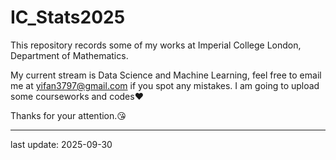 # IC_Stats2025
This repository records some of my works at Imperial College London, Department of Mathematics. 

My current stream is Data Science and Machine Learning, feel free to email me at yifan3797@gmail.com if you spot any mistakes. I am going to upload some courseworks and codes❤️

Thanks for your attention.😘

-------------
last update: 2025-09-30




 
